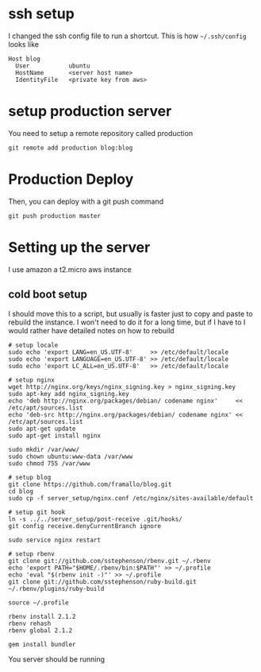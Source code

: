 # ssh setup

I changed the ssh config file to run a shortcut. This is how `~/.ssh/config` looks like

    Host blog
      User           ubuntu
      HostName       <server host name>
      IdentityFile   <private key from aws>

# setup production server

You need to setup a remote repository called production

    git remote add production blog:blog

# Production Deploy

Then, you can deploy with a git push command

    git push production master

# Setting up the server

I use amazon a t2.micro aws instance


## cold boot setup

I should move this to a script, but usually is faster just to copy and paste to rebuild the instance.
I won't need to do it for a long time, but if I have to I would rather have detailed notes on how to rebuild

    # setup locale
    sudo echo 'export LANG=en_US.UTF-8'     >> /etc/default/locale
    sudo echo 'export LANGUAGE=en_US.UTF-8' >> /etc/default/locale
    sudo echo 'export LC_ALL=en_US.UTF-8'   >> /etc/default/locale

    # setup nginx
    wget http://nginx.org/keys/nginx_signing.key > nginx_signing.key
    sudo apt-key add nginx_signing.key
    echo 'deb http://nginx.org/packages/debian/ codename nginx'     << /etc/apt/sources.list
    echo 'deb-src http://nginx.org/packages/debian/ codename nginx' << /etc/apt/sources.list
    sudo apt-get update
    sudo apt-get install nginx

    sudo mkdir /var/www/
    sudo chown ubuntu:www-data /var/www
    sudo chmod 755 /var/www

    # setup blog
    git clone https://github.com/framallo/blog.git
    cd blog
    sudo cp -f server_setup/nginx.conf /etc/nginx/sites-available/default
    
    # setup git hook
    ln -s ../../server_setup/post-receive .git/hooks/
    git config receive.denyCurrentBranch ignore

    sudo service nginx restart

    # setup rbenv
    git clone git://github.com/sstephenson/rbenv.git ~/.rbenv
    echo 'export PATH="$HOME/.rbenv/bin:$PATH"' >> ~/.profile
    echo 'eval "$(rbenv init -)"' >> ~/.profile
    git clone git://github.com/sstephenson/ruby-build.git ~/.rbenv/plugins/ruby-build

    source ~/.profile

    rbenv install 2.1.2
    rbenv rehash
    rbenv global 2.1.2

    gem install bundler

You server should be running
